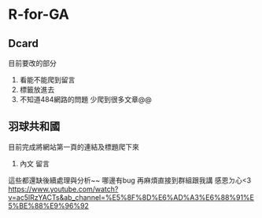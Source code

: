 # R-for-GA
## Dcard
目前要改的部分
1. 看能不能爬到留言
2. 標籤放進去
3. 不知道484網路的問題 少爬到很多文章@@


## 羽球共和國
目前完成將網站第一頁的連結及標題爬下來
1. 內文 留言


這些都還缺後續處理與分析~~
哪邊有bug 再麻煩直接到群組跟我講 感恩ㄉ心<3
https://www.youtube.com/watch?v=ac5lRzYACTs&ab_channel=%E5%8F%8D%E6%AD%A3%E6%88%91%E5%BE%88%E9%96%92
